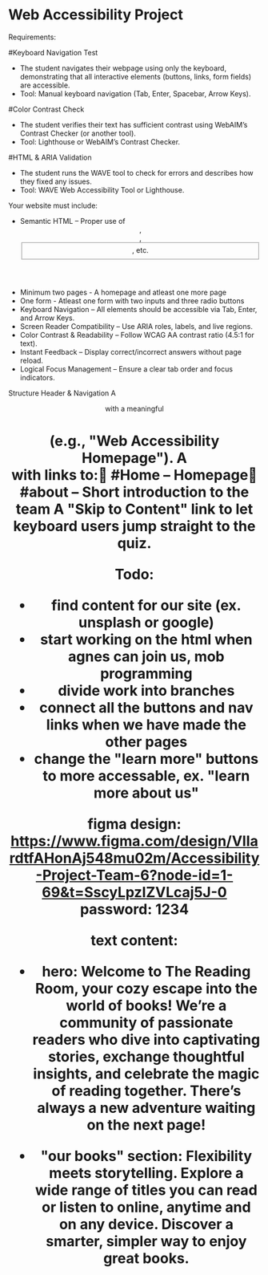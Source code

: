 # Web Accessibility Project

Requirements:

#Keyboard Navigation Test
- The student navigates their webpage using only the keyboard, demonstrating that all interactive elements (buttons, links, form fields) are accessible.
- Tool: Manual keyboard navigation (Tab, Enter, Spacebar, Arrow Keys).

#Color Contrast Check
- The student verifies their text has sufficient contrast using WebAIM’s Contrast Checker (or another tool).
- Tool: Lighthouse or WebAIM’s Contrast Checker.

#HTML & ARIA Validation
- The student runs the WAVE tool to check for errors and describes how they fixed any issues.
- Tool: WAVE Web Accessibility Tool or Lighthouse.



Your website must include:

- Semantic HTML – Proper use of <header>, <nav>, <fieldset>, etc.
- Minimum two pages - A homepage and atleast one more page
- One form - Atleast one form with two inputs and three radio buttons
- Keyboard Navigation – All elements should be accessible via Tab, Enter, and Arrow Keys.
- Screen Reader Compatibility – Use ARIA roles, labels, and live regions.
- Color Contrast & Readability – Follow WCAG AA contrast ratio (4.5:1 for text).
- Instant Feedback – Display correct/incorrect answers without page reload.
- Logical Focus Management – Ensure a clear tab order and focus indicators.


Structure
Header & Navigation
A <header> with a meaningful <h1> (e.g., "Web Accessibility Homepage").
A <nav> with links to:🔹 #Home – Homepage🔹 #about – Short introduction to the team
A "Skip to Content" link to let keyboard users jump straight to the quiz.

Todo:

- find content for our site (ex. unsplash or google)
- start working on the html when agnes can join us, mob programming
- divide work into branches
- connect all the buttons and nav links when we have made the other pages
- change the "learn more" buttons to more accessable, ex. "learn more about us"

figma design: https://www.figma.com/design/VlIardtfAHonAj548mu02m/Accessibility-Project-Team-6?node-id=1-69&t=SscyLpzIZVLcaj5J-0
password: 1234

text content:

- hero: Welcome to The Reading Room, your cozy escape into the world of books! We’re a community of passionate readers who dive into captivating stories, exchange thoughtful insights, and celebrate the magic of reading together. There’s always a new adventure waiting on the next page!

- "our books" section: Flexibility meets storytelling. Explore a wide range of titles you can read or listen to online, anytime and on any device. Discover a smarter, simpler way to enjoy great books.